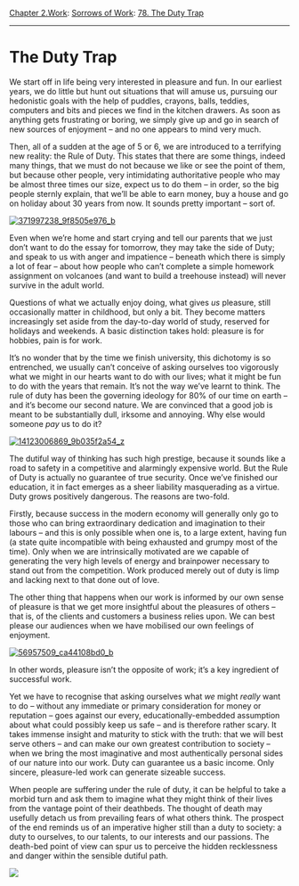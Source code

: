 [Chapter 2.Work](https://www.theschooloflife.com/thebookoflife/category/work/): [Sorrows of Work](https://www.theschooloflife.com/thebookoflife/category/work/sorrows-of-work/): [78. The Duty Trap](https://www.theschooloflife.com/thebookoflife/the-duty-trap/)

* * *

# The Duty Trap

We start off in life being very interested in pleasure and fun. In our earliest years, we do little but hunt out situations that will amuse us, pursuing our hedonistic goals with the help of puddles, crayons, balls, teddies, computers and bits and pieces we find in the kitchen drawers. As soon as anything gets frustrating or boring, we simply give up and go in search of new sources of enjoyment – and no one appears to mind very much.

Then, all of a sudden at the age of 5 or 6, we are introduced to a terrifying new reality: the Rule of Duty. This states that there are some things, indeed many things, that we must do not because we like or see the point of them, but because other people, very intimidating authoritative people who may be almost three times our size, expect us to do them – in order, so the big people sternly explain, that we’ll be able to earn money, buy a house and go on holiday about 30 years from now. It sounds pretty important – sort of.

[![371997238_9f8505e976_b](https://www.theschooloflife.com/thebookoflife/wp-content/uploads/2016/05/371997238_9f8505e976_b1.jpg)](http://www.thebookoflife.org/wp-content/uploads/2016/05/371997238_9f8505e976_b1.jpg)

Even when we’re home and start crying and tell our parents that we just don’t want to do the essay for tomorrow, they may take the side of Duty; and speak to us with anger and impatience – beneath which there is simply a lot of fear – about how people who can’t complete a simple homework assignment on volcanoes (and want to build a treehouse instead) will never survive in the adult world.

Questions of what we actually enjoy doing, what gives _us_ pleasure, still occasionally matter in childhood, but only a bit. They become matters increasingly set aside from the day-to-day world of study, reserved for holidays and weekends. A basic distinction takes hold: pleasure is for hobbies, pain is for work.

It’s no wonder that by the time we finish university, this dichotomy is so entrenched, we usually can’t conceive of asking ourselves too vigorously what we might in our hearts want to do with our lives; what it might be fun to do with the years that remain. It’s not the way we’ve learnt to think. The rule of duty has been the governing ideology for 80% of our time on earth – and it’s become our second nature. We are convinced that a good job is meant to be substantially dull, irksome and annoying. Why else would someone _pay_ us to do it?

[![14123006869_9b035f2a54_z](https://www.theschooloflife.com/thebookoflife/wp-content/uploads/2016/05/14123006869_9b035f2a54_z.jpg)](http://www.thebookoflife.org/wp-content/uploads/2016/05/14123006869_9b035f2a54_z.jpg)

The dutiful way of thinking has such high prestige, because it sounds like a road to safety in a competitive and alarmingly expensive world. But the Rule of Duty is actually no guarantee of true security. Once we’ve finished our education, it in fact emerges as a sheer liability masquerading as a virtue. Duty grows positively dangerous. The reasons are two-fold.

Firstly, because success in the modern economy will generally only go to those who can bring extraordinary dedication and imagination to their labours – and this is only possible when one is, to a large extent, having fun (a state quite incompatible with being exhausted and grumpy most of the time). Only when we are intrinsically motivated are we capable of generating the very high levels of energy and brainpower necessary to stand out from the competition. Work produced merely out of duty is limp and lacking next to that done out of love.

The other thing that happens when our work is informed by our own sense of pleasure is that we get more insightful about the pleasures of others – that is, of the clients and customers a business relies upon. We can best please our audiences when we have mobilised our own feelings of enjoyment.

[![56957509_ca44108bd0_b](https://www.theschooloflife.com/thebookoflife/wp-content/uploads/2016/05/56957509_ca44108bd0_b.jpg)](http://www.thebookoflife.org/wp-content/uploads/2016/05/56957509_ca44108bd0_b.jpg)

In other words, pleasure isn’t the opposite of work; it’s a key ingredient of successful work.

Yet we have to recognise that asking ourselves what _we_ might _really_ want to do – without any immediate or primary consideration for money or reputation – goes against our every, educationally-embedded assumption about what could possibly keep us safe – and is therefore rather scary. It takes immense insight and maturity to stick with the truth: that we will best serve others – and can make our own greatest contribution to society – when we bring the most imaginative and most authentically personal sides of our nature into our work. Duty can guarantee us a basic income. Only sincere, pleasure-led work can generate sizeable success.

When people are suffering under the rule of duty, it can be helpful to take a morbid turn and ask them to imagine what they might think of their lives from the vantage point of their deathbeds. The thought of death may usefully detach us from prevailing fears of what others think. The prospect of the end reminds us of an imperative higher still than a duty to society: a duty to ourselves, to our talents, to our interests and our passions. The death-bed point of view can spur us to perceive the hidden recklessness and danger within the sensible dutiful path.

[![](https://img.youtube.com/vi/FTBEb-W6Xgo/0.jpg)](https://www.youtube.com/embed/FTBEb-W6Xgo '')
